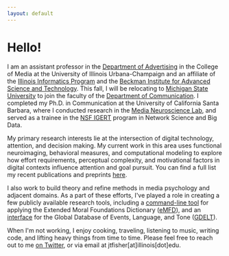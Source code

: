 ```yaml
---
layout: default
---
```


<!-- Section -->

# Hello!

I am an assistant professor in the [Department of Advertising](https://media.illinois.edu/advertising) in the College of Media at the University of Illinois Urbana-Champaign and an affiliate of the [Illinois Informatics Program](https://informatics.ischool.illinois.edu/) and the [Beckman Institute for Advanced Science and Technology](https://beckman.illinois.edu/). This fall, I will be relocating to [Michigan State University](https://msu.edu/) to join the faculty of the [Department of Communication](https://comartsci.msu.edu/departments/communication). I completed my Ph.D. in Communication at the University of California Santa Barbara, where I conducted research in the [Media Neuroscience Lab](https://www.medianeuroscience.org/), and served as a trainee in the [NSF IGERT](https://networkscience.igert.ucsb.edu/) program in Network Science and Big Data. 

My primary research interests lie at the intersection of digital technology, attention, and decision making. My current work in this area uses functional neuroimaging, behavioral measures, and computational modeling to explore how effort requirements, perceptual complexity, and motivational factors in digital contexts influence attention and goal pursuit. You can find a full list my recent publications and preprints [here](https://www.jacobtfisher.com/publications).

I also work to build theory and refine methods in media psychology and adjacent domains. As a part of these efforts, I've played a role in creating a few publicly available research tools, including a [command-line tool](https://github.com/medianeuroscience/emfdscore) for applying the Extended Moral Foundations Dictionary ([eMFD](https://link.springer.com/article/10.3758/s13428-020-01433-0)), and an [interface](https://icore.mnl.ucsb.edu/home) for the Global Database of Events, Language, and Tone ([GDELT](https://www.gdeltproject.org/)).  

When I'm not working, I enjoy cooking, traveling, listening to music, writing code, and lifting heavy things from time to time. Please feel free to reach out to me [on Twitter](https://twitter.com/jake_fisher), or via email at jtfisher[at]illinois[dot]edu.

<!-- Section -->